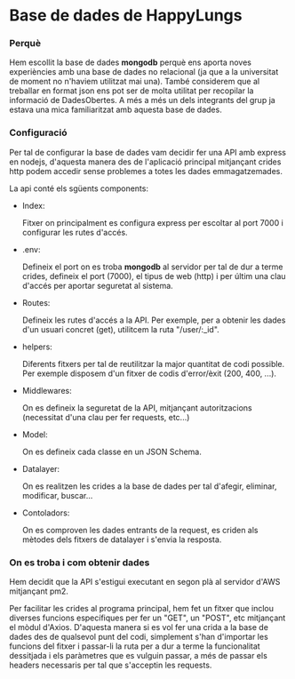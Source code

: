 # **Base de dades de HappyLungs**

### **Perquè**

Hem escollit la base de dades **mongodb** perquè ens aporta noves experiències amb una base de dades no relacional (ja que a la universitat de moment no n'haviem utilitzat mai una). També considerem que al treballar en format json ens pot ser de molta utilitat per recopilar la informació de DadesObertes. A més a més un dels integrants del grup ja estava una mica familiaritzat amb aquesta base de dades.

### **Configuració**

Per tal de configurar la base de dades vam decidir fer una API amb express en nodejs, d'aquesta manera des de l'aplicació principal mitjançant crides http podem accedir sense problemes a totes les dades emmagatzemades.

La api conté els sgüents components:

- Index:

  Fitxer on principalment es configura express per escoltar al port 7000 i configurar les rutes d'accés.

- .env:

  Defineix el port on es troba **mongodb** al servidor per tal de dur a terme crides, defineix el port (7000), el tipus de web (http) i per últim una clau d'accés per aportar seguretat al sistema.

- Routes:

  Defineix les rutes d'accés a la API. Per exemple, per a obtenir les dades d'un usuari concret (get), utilitcem la ruta "/user/:\_id".

- helpers:

  Diferents fitxers per tal de reutilitzar la major quantitat de codi possible. Per exemple disposem d'un fitxer de codis d'error/èxit (200, 400, ...).

- Middlewares:
  
  On es defineix la seguretat de la API, mitjançant autoritzacions (necessitat d'una clau per fer requests, etc...)

- Model:

  On es defineix cada classe en un JSON Schema.

- Datalayer:

  On es realitzen les crides a la base de dades per tal d'afegir, eliminar, modificar, buscar...

- Contoladors:

  On es comproven les dades entrants de la request, es criden als mètodes dels fitxers de datalayer i s'envia la resposta.

### **On es troba i com obtenir dades**

Hem decidit que la API s'estigui executant en segon plà al servidor d'AWS mitjançant pm2.

Per facilitar les crides al programa principal, hem fet un fitxer que inclou diverses funcions específiques per fer un "GET", un "POST", etc mitjançant el mòdul d'Axios. D'aquesta manera si es vol fer una crida a la base de dades des de qualsevol punt del codi, simplement s'han d'importar les funcions del fitxer i passar-li la ruta per a dur a terme la funcionalitat dessitjada i els paràmetres que es vulguin passar, a més de passar els headers necessaris per tal que s'acceptin les requests.
